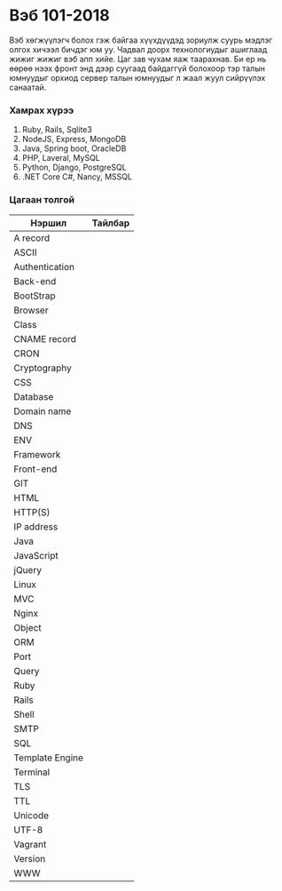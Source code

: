 # Вэб 101-2018

Вэб хөгжүүлэгч болох гэж байгаа хүүхдүүдэд зориулж суурь мэдлэг олгох хичээл бичдэг юм уу. Чадвал доорх технологиудыг ашиглаад жижиг жижиг вэб апп хийе. Цаг зав чухам яаж таарахнав. Би ер нь өөрөө нээх фронт энд дээр суугаад байдаггүй болохоор тэр талын юмнуудыг орхиод сервер талын юмнуудыг л жаал жуул сийрүүлэх санаатай.

### Хамрах хүрээ

1. Ruby, Rails, Sqlite3 
2. NodeJS, Express, MongoDB
3. Java, Spring boot, OracleDB
4. PHP, Laveral, MySQL
5. Python, Django, PostgreSQL
6. .NET Core C#, Nancy, MSSQL

### Цагаан толгой

| Нэршил | Тайлбар |
| --- | --- |
| A record | |
| ASCII | |
| Authentication | |
| Back-end | |
| BootStrap | |
| Browser | |
| Class | |
| CNAME record | |
| CRON | |
| Cryptography | |
| CSS | |
| Database | |
| Domain name | |
| DNS | |
| ENV | |
| Framework | |
| Front-end | |
| GIT | |
| HTML | |
| HTTP(S) | |
| IP address | |
| Java | |
| JavaScript | |
| jQuery | |
| Linux | |
| MVC | |
| Nginx | |
| Object | |
| ORM | |
| Port | |
| Query | |
| Ruby | |
| Rails | |
| Shell | |
| SMTP | |
| SQL | |
| Template Engine | |
| Terminal | |
| TLS | |
| TTL | |
| Unicode | |
| UTF-8 | |
| Vagrant | |
| Version | |
| WWW | |
